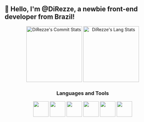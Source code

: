 ## 👋 Hello, I'm @DiRezze, a newbie front-end developer from Brazil!

<div align="center">
  <img height="180em" src="https://github-readme-stats.vercel.app/api?username=DiRezze&theme=nord&show_icons=true&count_private=true&hide_border=true&title_color=1795cc&icon_color=1795cc&text_color=c9d1d8&bg_color=0d1117" alt="DiRezze's Commit Stats" />
  <img height="180em" src="https://github-readme-stats.vercel.app/api/top-langs/?username=DiRezze&theme=nord&show_icons=true&count_private=true&hide_border=true&title_color=1795cc&icon_color=1795cc&text_color=c9d1d8&bg_color=0d1117&show_icons=true&layout=compact" alt="DiRezze's Lang Stats" />
 
</div>

<div align="center">
  
### Languages and Tools


<div align="center" style="display:inline_block;">
  <img height="50em" width="50em" src="https://cdn.jsdelivr.net/gh/devicons/devicon@latest/icons/javascript/javascript-original.svg" />
  <img height="50em" width="50em" src="https://cdn.jsdelivr.net/gh/devicons/devicon@latest/icons/typescript/typescript-original.svg" />
  <img height="50em" width="50em" src="https://cdn.jsdelivr.net/gh/devicons/devicon@latest/icons/react/react-original.svg" />
  <img height="50em" width="50em" src="https://cdn.jsdelivr.net/gh/devicons/devicon@latest/icons/tailwindcss/tailwindcss-original.svg" />
  <img height="50em" width="50em" src="https://cdn.jsdelivr.net/gh/devicons/devicon@latest/icons/cplusplus/cplusplus-original.svg" />
  <img height="50em" width="50em" src="https://cdn.jsdelivr.net/gh/devicons/devicon@latest/icons/dot-net/dot-net-plain.svg" />
</div>

</div>
